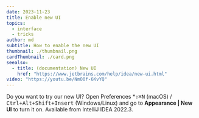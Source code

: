 ```yaml
---
date: 2023-11-23
title: Enable new UI
topics:
  - interface
  - tricks
author: md
subtitle: How to enable the new UI
thumbnail: ./thumbnail.png
cardThumbnail: ./card.png
seealso:
  - title: (documentation) New UI
    href: "https://www.jetbrains.com/help/idea/new-ui.html"
video: "https://youtu.be/NmO0f-6KvYQ"
---
```


Do you want to try our new UI? Open Preferences \*<kbd>⇧⌘N</kbd> (macOS) / <kbd>Ctrl+Alt+Shift+Insert</kbd> (Windows/Linux) and go to **Appearance | New UI** to turn it on. Available from IntelliJ IDEA 2022.3.
